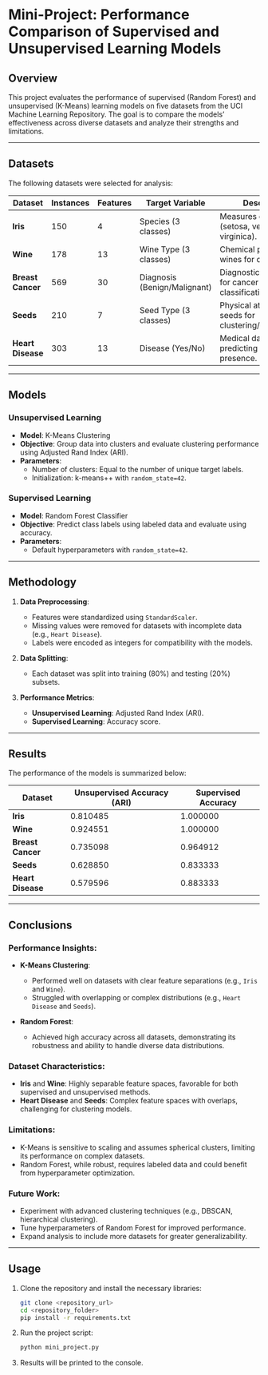 # **Mini-Project: Performance Comparison of Supervised and Unsupervised Learning Models**

## **Overview**
This project evaluates the performance of supervised (Random Forest) and unsupervised (K-Means) learning models on five datasets from the UCI Machine Learning Repository. The goal is to compare the models’ effectiveness across diverse datasets and analyze their strengths and limitations.

---

## **Datasets**
The following datasets were selected for analysis:

| Dataset               | Instances | Features | Target Variable         | Description                                            |
|-----------------------|-----------|----------|-------------------------|-------------------------------------------------------|
| **Iris**             | 150       | 4        | Species (3 classes)     | Measures of iris flowers (setosa, versicolor, virginica). |
| **Wine**             | 178       | 13       | Wine Type (3 classes)   | Chemical properties of wines for classification.      |
| **Breast Cancer**    | 569       | 30       | Diagnosis (Benign/Malignant) | Diagnostic information for cancer classification.     |
| **Seeds**            | 210       | 7        | Seed Type (3 classes)   | Physical attributes of seeds for clustering/classification. |
| **Heart Disease**    | 303       | 13       | Disease (Yes/No)        | Medical data for predicting heart disease presence.   |

---

## **Models**
### **Unsupervised Learning**
- **Model**: K-Means Clustering
- **Objective**: Group data into clusters and evaluate clustering performance using Adjusted Rand Index (ARI).
- **Parameters**:
  - Number of clusters: Equal to the number of unique target labels.
  - Initialization: k-means++ with `random_state=42`.

### **Supervised Learning**
- **Model**: Random Forest Classifier
- **Objective**: Predict class labels using labeled data and evaluate using accuracy.
- **Parameters**:
  - Default hyperparameters with `random_state=42`.

---

## **Methodology**
1. **Data Preprocessing**:
   - Features were standardized using `StandardScaler`.
   - Missing values were removed for datasets with incomplete data (e.g., `Heart Disease`).
   - Labels were encoded as integers for compatibility with the models.

2. **Data Splitting**:
   - Each dataset was split into training (80%) and testing (20%) subsets.

3. **Performance Metrics**:
   - **Unsupervised Learning**: Adjusted Rand Index (ARI).
   - **Supervised Learning**: Accuracy score.

---

## **Results**
The performance of the models is summarized below:

| Dataset               | Unsupervised Accuracy (ARI) | Supervised Accuracy |
|-----------------------|-----------------------------|---------------------|
| **Iris**             | 0.810485                    | 1.000000            |
| **Wine**             | 0.924551                    | 1.000000            |
| **Breast Cancer**    | 0.735098                    | 0.964912            |
| **Seeds**            | 0.628850                    | 0.833333            |
| **Heart Disease**    | 0.579596                    | 0.883333            |

---

## **Conclusions**
### **Performance Insights**:
- **K-Means Clustering**:
  - Performed well on datasets with clear feature separations (e.g., `Iris` and `Wine`).
  - Struggled with overlapping or complex distributions (e.g., `Heart Disease` and `Seeds`).

- **Random Forest**:
  - Achieved high accuracy across all datasets, demonstrating its robustness and ability to handle diverse data distributions.

### **Dataset Characteristics**:
- **Iris** and **Wine**: Highly separable feature spaces, favorable for both supervised and unsupervised methods.
- **Heart Disease** and **Seeds**: Complex feature spaces with overlaps, challenging for clustering models.

### **Limitations**:
- K-Means is sensitive to scaling and assumes spherical clusters, limiting its performance on complex datasets.
- Random Forest, while robust, requires labeled data and could benefit from hyperparameter optimization.

### **Future Work**:
- Experiment with advanced clustering techniques (e.g., DBSCAN, hierarchical clustering).
- Tune hyperparameters of Random Forest for improved performance.
- Expand analysis to include more datasets for greater generalizability.

---

## **Usage**
1. Clone the repository and install the necessary libraries:
   ```bash
   git clone <repository_url>
   cd <repository_folder>
   pip install -r requirements.txt
   ```

2. Run the project script:
   ```bash
   python mini_project.py
   ```

3. Results will be printed to the console.

